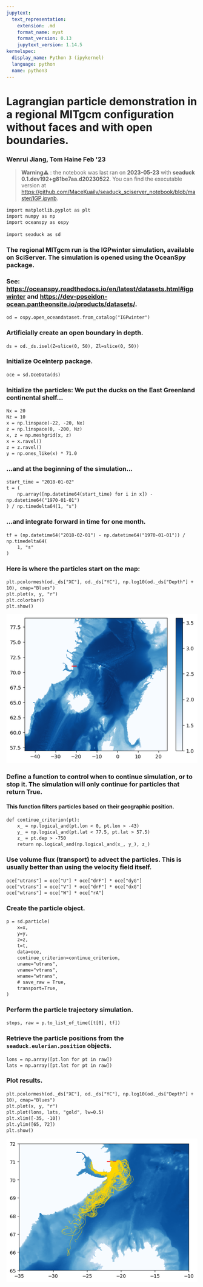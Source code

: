 ```yaml
---
jupytext:
  text_representation:
    extension: .md
    format_name: myst
    format_version: 0.13
    jupytext_version: 1.14.5
kernelspec:
  display_name: Python 3 (ipykernel)
  language: python
  name: python3
---
```


# Lagrangian particle demonstration in a regional MITgcm configuration without faces and with open boundaries.

### Wenrui Jiang, Tom Haine Feb '23
> **Warning**⚠️ : the notebook was last ran on **2023-05-23** with **seaduck 0.1.dev192+g81be7aa.d20230522**. You can find the executable version at https://github.com/MaceKuailv/seaduck_sciserver_notebook/blob/master/IGP.ipynb.

```{code-cell} ipython3
import matplotlib.pyplot as plt
import numpy as np
import oceanspy as ospy

import seaduck as sd
```

### The regional MITgcm run is the IGPwinter simulation, available on SciServer. The simulation is opened using the OceanSpy package.

### See: https://oceanspy.readthedocs.io/en/latest/datasets.html#igpwinter and https://dev-poseidon-ocean.pantheonsite.io/products/datasets/.

```{code-cell} ipython3
od = ospy.open_oceandataset.from_catalog("IGPwinter")
```

### Artificially create an open boundary in depth.

```{code-cell} ipython3
ds = od._ds.isel(Z=slice(0, 50), Zl=slice(0, 50))
```

### Initialize OceInterp package.

```{code-cell} ipython3
oce = sd.OceData(ds)
```

### Initialize the particles: We put the ducks on the East Greenland continental shelf...

```{code-cell} ipython3
Nx = 20
Nz = 10
x = np.linspace(-22, -20, Nx)
z = np.linspace(0, -200, Nz)
x, z = np.meshgrid(x, z)
x = x.ravel()
z = z.ravel()
y = np.ones_like(x) * 71.0
```

### ...and at the beginning of the simulation...

```{code-cell} ipython3
start_time = "2018-01-02"
t = (
    np.array([np.datetime64(start_time) for i in x]) - np.datetime64("1970-01-01")
) / np.timedelta64(1, "s")
```

### ...and integrate forward in time for one month.

```{code-cell} ipython3
tf = (np.datetime64("2018-02-01") - np.datetime64("1970-01-01")) / np.timedelta64(
    1, "s"
)
```

### Here is where the particles start on the map:

```{code-cell} ipython3
plt.pcolormesh(od._ds["XC"], od._ds["YC"], np.log10(od._ds["Depth"] + 10), cmap="Blues")
plt.plot(x, y, "r")
plt.colorbar()
plt.show()
```

![png](https://github.com/MaceKuailv/seaduck_sciserver_notebook/blob/master/IGP_files/IGP_15_1.png?raw=true)

### Define a function to control when to continue simulation, or to stop it. The simulation will only continue for particles that return True.

#### This function filters particles based on their geographic position.

```{code-cell} ipython3
def continue_criterion(pt):
    x_ = np.logical_and(pt.lon < 0, pt.lon > -43)
    y_ = np.logical_and(pt.lat < 77.5, pt.lat > 57.5)
    z_ = pt.dep > -750
    return np.logical_and(np.logical_and(x_, y_), z_)
```

### Use volume flux (transport) to advect the particles. This is usually better than using the velocity field itself.

```{code-cell} ipython3
oce["utrans"] = oce["U"] * oce["drF"] * oce["dyG"]
oce["vtrans"] = oce["V"] * oce["drF"] * oce["dxG"]
oce["wtrans"] = oce["W"] * oce["rA"]
```

### Create the particle object.

```{code-cell} ipython3
p = sd.particle(
    x=x,
    y=y,
    z=z,
    t=t,
    data=oce,
    continue_criterion=continue_criterion,
    uname="utrans",
    vname="vtrans",
    wname="wtrans",
    # save_raw = True,
    transport=True,
)
```

### Perform the particle trajectory simulation.

```{code-cell} ipython3
stops, raw = p.to_list_of_time([t[0], tf])
```

### Retrieve the particle positions from the `seaduck.eulerian.position` objects.

```{code-cell} ipython3
lons = np.array([pt.lon for pt in raw])
lats = np.array([pt.lat for pt in raw])
```

### Plot results.

```{code-cell} ipython3
plt.pcolormesh(od._ds["XC"], od._ds["YC"], np.log10(od._ds["Depth"] + 10), cmap="Blues")
plt.plot(x, y, "r")
plt.plot(lons, lats, "gold", lw=0.5)
plt.xlim([-35, -10])
plt.ylim([65, 72])
plt.show()
```

![png](https://github.com/MaceKuailv/seaduck_sciserver_notebook/blob/master/IGP_files/IGP_27_1.png?raw=true)

```{code-cell} ipython3

```
